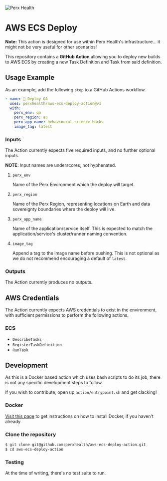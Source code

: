 ![Perx Health](https://user-images.githubusercontent.com/4101096/163123610-9dfa9263-1518-4f5d-8839-9ddc142a513e.png)

# AWS ECS Deploy

**Note:** This action is designed for use within Perx Health's infrastructure...
it might not be very useful for other scenarios!

This repository contains a **GitHub Action** allowing you to deploy new builds
to AWS ECS by creating a new Task Definition and Task from said definition.

## Usage Example

As an example, add the following `step` to a GitHub Actions workflow.

```yaml
- name: 🚀 Deploy QA
  uses: perxhealth/aws-ecs-deploy-action@v1
  with:
    perx_env: qa
    perx_region: au
    perx_app_name: behavioural-science-hacks
    image_tag: latest
```

### Inputs

The Action currently expects five required inputs, and no further optional
inputs.

**NOTE**: Input names are underscores, not hyphenated.

1. `perx_env`

    Name of the Perx Environment which the deploy will target.

2. `perx_region`

    Name of the Perx Region, representing locations on Earth and data
    sovereignty boundaries where the deploy will live.

3. `perx_app_name`

    Name of the application/service itself. This is expected to match the
    application/service's cluster/runner naming convention.

4. `image_tag`

    Append a tag to the image name before pushing. This is not optional as we
    do not recommend encouraging a default of `latest`.

### Outputs

The Action currently produces no outputs.

## AWS Credentials

The Action currently expects AWS credentials to exist in the environment, with
sufficient permissions to perform the following actions.

### ECS

- `DescribeTasks`
- `RegisterTaskDefinition`
- `RunTask`

## Development

As this is a Docker based action which uses bash scripts to do its job, there
is not any specific development steps to follow.

If you wish to contribute, open up `action/entrypoint.sh` and get clacking!

### Docker

[Visit this page](https://docs.docker.com/get-docker/) to get instructions on
how to install Docker, if you haven't already

### Clone the repository

```bash
$ git clone git@github.com:perxhealth/aws-ecs-deploy-action.git
$ cd aws-ecs-deploy-action
```

### Testing

At the time of writing, there's no test suite to run.
